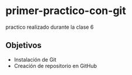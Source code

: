 # primer-practico-con-git
practico realizado durante la clase 6

## Objetivos

- Instalación de Git
- Creación de repositorio en GitHub
